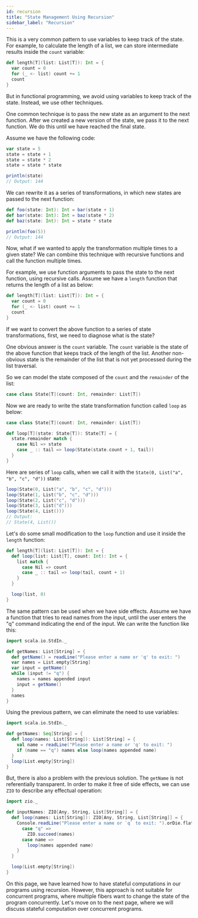 ```yaml
---
id: recursion
title: "State Management Using Recursion"
sidebar_label: "Recursion"
---
```


This is a very common pattern to use variables to keep track of the state. For example, to calculate the length of a list, we can store intermediate results inside the `count` variable:

```scala mdoc:compile-only
def length[T](list: List[T]): Int = {
  var count = 0
  for (_ <- list) count += 1
  count
}
```

But in functional programming, we avoid using variables to keep track of the state. Instead, we use other techniques.

One common technique is to pass the new state as an argument to the next function. After we created a new version of the state, we pass it to the next function. We do this until we have reached the final state.

Assume we have the following code:

```scala mdoc:compile-only
var state = 5
state = state + 1
state = state * 2
state = state * state

println(state)
// Output: 144
```

We can rewrite it as a series of transformations, in which new states are passed to the next function:

```scala mdoc
def foo(state: Int): Int = bar(state + 1)
def bar(state: Int): Int = baz(state * 2)
def baz(state: Int): Int = state * state

println(foo(5)) 
// Output: 144
```

Now, what if we wanted to apply the transformation multiple times to a given state? We can combine this technique with recursive functions and call the function multiple times.

For example, we use function arguments to pass the state to the next function, using recursive calls. Assume we have a `length` function that returns the length of a list as below:

```scala mdoc:compile-only
def length[T](list: List[T]): Int = {
  var count = 0
  for (_ <- list) count += 1
  count
}
```

If we want to convert the above function to a series of state transformations, first, we need to diagnose what is the state?

One obvious answer is the `count` variable. The `count` variable is the state of the above function that keeps track of the length of the list. Another non-obvious state is the remainder of the list that is not yet processed during the list traversal.

So we can model the state composed of the `count` and the `remainder` of the list:

```scala mdoc:compile-only
case class State[T](count: Int, remainder: List[T])
```

Now we are ready to write the state transformation function called `loop` as below:

```scala mdoc:silent
case class State[T](count: Int, remainder: List[T])

def loop[T](state: State[T]): State[T] = {
  state.remainder match {
    case Nil => state
    case _ :: tail => loop(State(state.count + 1, tail))
  }
}
```

Here are series of `loop` calls, when we call it with the `State(0, List("a", "b", "c", "d"))` state:

```scala mdoc:compile-only
loop(State(0, List("a", "b", "c", "d")))
loop(State(1, List("b", "c", "d")))
loop(State(2, List("c", "d")))
loop(State(3, List("d")))
loop(State(4, List()))
// Output:
// State(4, List())
```

Let's do some small modification to the `loop` function and use it inside the `length` function:

```scala mdoc:compile-only
def length[T](list: List[T]): Int = {
  def loop(list: List[T], count: Int): Int = {
    list match {
      case Nil => count
      case _ :: tail => loop(tail, count + 1)
    }
  }

  loop(list, 0)
}
```

The same pattern can be used when we have side effects. Assume we have a function that tries to read names from the input, until the user enters the "q" command indicating the end of the input. We can write the function like this:

```scala mdoc:compile-only
import scala.io.StdIn._

def getNames: List[String] = {
  def getName() = readLine("Please enter a name or 'q' to exit: ")
  var names = List.empty[String]
  var input = getName()
  while (input != "q") {
    names = names appended input
    input = getName()
  }
  names
} 
```

Using the previous pattern, we can eliminate the need to use variables:

```scala mdoc:compile-only
import scala.io.StdIn._

def getNames: Seq[String] = {
  def loop(names: List[String]): List[String] = {
    val name = readLine("Please enter a name or 'q' to exit: ")
    if (name == "q") names else loop(names appended name)
  }
  loop(List.empty[String])
}
```

But, there is also a problem with the previous solution. The `getName` is not referentially transparent. In order to make it free of side effects, we can use `ZIO` to describe any effectual operation:

```scala mdoc:compile-only
import zio._

def inputNames: ZIO[Any, String, List[String]] = {
  def loop(names: List[String]): ZIO[Any, String, List[String]] = {
    Console.readLine("Please enter a name or `q` to exit: ").orDie.flatMap {
      case "q" =>
        ZIO.succeed(names)
      case name =>
        loop(names appended name)
    }
  }

  loop(List.empty[String])
}
```

On this page, we have learned how to have stateful computations in our programs using recursion. However, this approach is not suitable for concurrent programs, where multiple fibers want to change the state of the program concurrently. Let's move on to the next page, where we will discuss stateful computation over concurrent programs.
